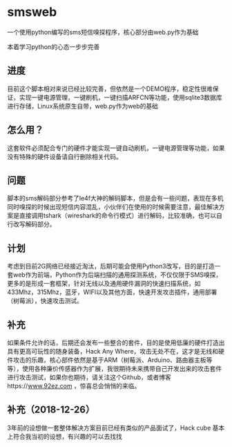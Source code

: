 # smsweb
一个使用python编写的sms短信嗅探程序，核心部分由web.py作为基础
  
本着学习python的心态一步步完善
## 进度
目前这个脚本相对来说已经比较完善，但依然是一个DEMO程序，稳定性很难保证，实现一键电源管理，一键刷机，一键扫描ARFCN等功能，使用sqlite3数据库进行存储，Linux系统原生自带，web.py作为web的基础
## 怎么用？
这套软件必须配合专门的硬件才能实现一键自动刷机，一键电源管理等功能，如果没有特殊的硬件设备请自行删除相关代码。
## 问题
脚本的sms解码部分参考了le4f大神的解码脚本，但是会有一些问题，表现在多机同时嗅探的时候出现短信内容混乱，小伙伴们在使用的时候需要注意，最佳解决方案是直接调用tshark（wireshark的命令行模式）进行解码，比较准确，也可以自行改写解码部分。
## 计划
考虑到目前2G网络已经接近淘汰，后期可能会使用Python3改写，目的是打造一套web作为前端，Python作为后端扫描的通用探测系统，不仅仅限于SMS嗅探，更多的是形成一套框架，针对无线以及通用硬件漏洞的快速扫描系统，如433Mhz，315Mhz，蓝牙，WIFI以及其他方面，快速开发攻击插件，通用部署（树莓派），快速攻击测试。
## 补充
如果条件允许的话，后期还会发布一些整合的套件，目的是使用低廉的硬件打造出具有更高可玩性的随身装备，Hack Any Where，攻击无处不在，这才是无线和硬件攻击的乐趣，核心部件依然是基于ARM（树莓派、Arduino、路由器主板等等），使用各种廉价传感器作为扩展，我很期待未来携带自己开发出来的攻击套件进行攻击测试，如果你也期待，请关注这个Github，或者博客https://www.92ez.com ，惊喜总会悄悄的来临。
## 补充（2018-12-26）
3年前的设想做一套整体解决方案目前已经有类似的产品面试了，Hack cube 基本上符合我当初的设想，有兴趣的可以去找找
